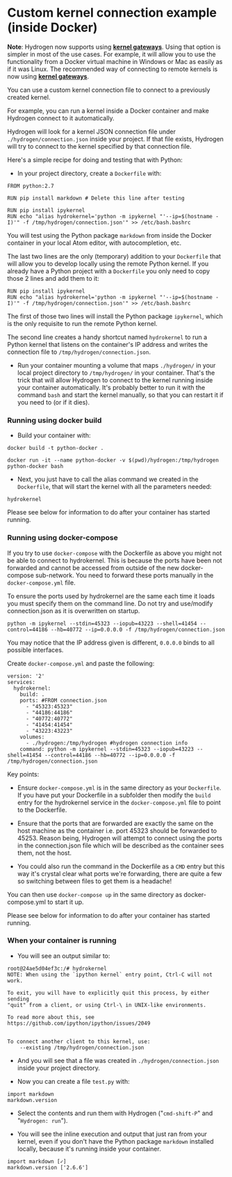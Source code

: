 # Custom kernel connection example (inside Docker)

**Note**: Hydrogen now supports using [**kernel gateways**](RemoteKernelConnection.md). Using that option is simpler in most of the use cases. For example, it will allow you to use the functionality from a Docker virtual machine in Windows or Mac as easily as if it was Linux.
The recommended way of connecting to remote kernels is now using [**kernel gateways**](RemoteKernelConnection.md).

You can use a custom kernel connection file to connect to a previously created kernel.

For example, you can run a kernel inside a Docker container and make Hydrogen connect to it automatically.

Hydrogen will look for a kernel JSON connection file under `./hydrogen/connection.json` inside your project. If that file exists, Hydrogen will try to connect to the kernel specified by that connection file.

Here's a simple recipe for doing and testing that with Python:

* In your project directory, create a `Dockerfile` with:

```
FROM python:2.7

RUN pip install markdown # Delete this line after testing

RUN pip install ipykernel
RUN echo "alias hydrokernel='python -m ipykernel "'--ip=$(hostname -I)'" -f /tmp/hydrogen/connection.json'" >> /etc/bash.bashrc
```

You will test using the Python package `markdown` from inside the Docker container in your local Atom editor, with autocompletion, etc.

The last two lines are the only (temporary) addition to your `Dockerfile` that will allow you to develop locally using the remote Python kernel. If you already have a Python project with a `Dockerfile` you only need to copy those 2 lines and add them to it:

```
RUN pip install ipykernel
RUN echo "alias hydrokernel='python -m ipykernel "'--ip=$(hostname -I)'" -f /tmp/hydrogen/connection.json'" >> /etc/bash.bashrc
```

The first of those two lines will install the Python package `ipykernel`, which is the only requisite to run the remote Python kernel.

The second line creates a handy shortcut named `hydrokernel` to run a Python kernel that listens on the container's IP address and writes the connection file to `/tmp/hydrogen/connection.json`.

* Run your container mounting a volume that maps `./hydrogen/` in your local project directory to `/tmp/hydrogen/` in your container. That's the trick that will allow Hydrogen to connect to the kernel running inside your container automatically. It's probably better to run it with the command `bash` and start the kernel manually, so that you can restart it if you need to (or if it dies).

### Running using docker build

* Build your container with:

```
docker build -t python-docker .
```

```
docker run -it --name python-docker -v $(pwd)/hydrogen:/tmp/hydrogen python-docker bash
```

* Next, you just have to call the alias command we created in the `Dockerfile`, that will start the kernel with all the parameters needed:

```
hydrokernel
```
Please see below for information to do after your container has started running.

### Running using docker-compose

If you try to use `docker-compose` with the Dockerfile as above you might not be able to connect to hydrokernel. This is because the ports have been not forwarded and cannot be accessed from outside of the new docker-compose sub-network. You need to forward these ports manually in the `docker-compose.yml` file.

To ensure the ports used by hydrokernel are the same each time it loads you must specify them on the command line. Do not try and use/modify connection.json as it is overwritten on startup.
```
python -m ipykernel --stdin=45323 --iopub=43223 --shell=41454 --control=44186 --hb=40772 --ip=0.0.0.0 -f /tmp/hydrogen/connection.json
```
You may notice that the IP address given is different, `0.0.0.0` binds to all possible interfaces.

Create `docker-compose.yml` and paste the following:
```
version: '2'
services:
  hydrokernel:
    build: .
    ports: #FROM connection.json
      - "45323:45323"
      - "44186:44186"
      - "40772:40772"
      - "41454:41454"
      - "43223:43223"
    volumes:
      - ./hydrogen:/tmp/hydrogen #hydrogen connection info
    command: python -m ipykernel --stdin=45323 --iopub=43223 --shell=41454 --control=44186 --hb=40772 --ip=0.0.0.0 -f /tmp/hydrogen/connection.json
```
Key points:
* Ensure `docker-compose.yml` is in the same directory as your `Dockerfile`. If you have put your Dockerfile in a subfolder then modify the `build` entry for the hydrokernel service in the `docker-compose.yml` file to point to the Dockerfile.

* Ensure that the ports that are forwarded are exactly the same on the host machine as the container i.e. port 45323 should be forwarded to 45253. Reason being, Hydrogen will attempt to connect using the ports in the connection.json file which will be described as the container sees them, not the host.

* You could also run the command in the Dockerfile as a `CMD` entry but this way it's crystal clear what ports we're forwarding, there are quite a few so switching between files to get them is a headache!

You can then use `docker-compose up` in the same directory as docker-compose.yml to start it up.

Please see below for information to do after your container has started running.

### When your container is running
* You will see an output similar to:

```
root@24ae5d04ef3c:/# hydrokernel
NOTE: When using the `ipython kernel` entry point, Ctrl-C will not work.

To exit, you will have to explicitly quit this process, by either sending
"quit" from a client, or using Ctrl-\ in UNIX-like environments.

To read more about this, see https://github.com/ipython/ipython/issues/2049


To connect another client to this kernel, use:
    --existing /tmp/hydrogen/connection.json
```

* And you will see that a file was created in `./hydrogen/connection.json` inside your project directory.

* Now you can create a file `test.py` with:

```
import markdown
markdown.version
```

* Select the contents and run them with Hydrogen ("`cmd-shift-P`" and "`Hydrogen: run`").

* You will see the inline execution and output that just ran from your kernel, even if you don't have the Python package `markdown` installed locally, because it's running inside your container.

```
import markdown [✓]
markdown.version ['2.6.6']
```
